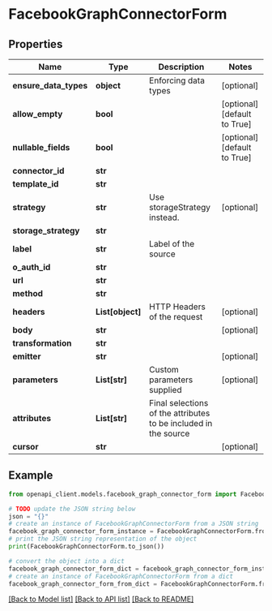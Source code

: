 # FacebookGraphConnectorForm


## Properties

Name | Type | Description | Notes
------------ | ------------- | ------------- | -------------
**ensure_data_types** | **object** | Enforcing data types | [optional] 
**allow_empty** | **bool** |  | [optional] [default to True]
**nullable_fields** | **bool** |  | [optional] [default to True]
**connector_id** | **str** |  | 
**template_id** | **str** |  | 
**strategy** | **str** | Use storageStrategy instead. | [optional] 
**storage_strategy** | **str** |  | 
**label** | **str** | Label of the source | 
**o_auth_id** | **str** |  | 
**url** | **str** |  | 
**method** | **str** |  | 
**headers** | **List[object]** | HTTP Headers of the request | [optional] 
**body** | **str** |  | [optional] 
**transformation** | **str** |  | 
**emitter** | **str** |  | [optional] 
**parameters** | **List[str]** | Custom parameters supplied | [optional] 
**attributes** | **List[str]** | Final selections of the attributes to be included in the source | 
**cursor** | **str** |  | [optional] 

## Example

```python
from openapi_client.models.facebook_graph_connector_form import FacebookGraphConnectorForm

# TODO update the JSON string below
json = "{}"
# create an instance of FacebookGraphConnectorForm from a JSON string
facebook_graph_connector_form_instance = FacebookGraphConnectorForm.from_json(json)
# print the JSON string representation of the object
print(FacebookGraphConnectorForm.to_json())

# convert the object into a dict
facebook_graph_connector_form_dict = facebook_graph_connector_form_instance.to_dict()
# create an instance of FacebookGraphConnectorForm from a dict
facebook_graph_connector_form_from_dict = FacebookGraphConnectorForm.from_dict(facebook_graph_connector_form_dict)
```
[[Back to Model list]](../README.md#documentation-for-models) [[Back to API list]](../README.md#documentation-for-api-endpoints) [[Back to README]](../README.md)


